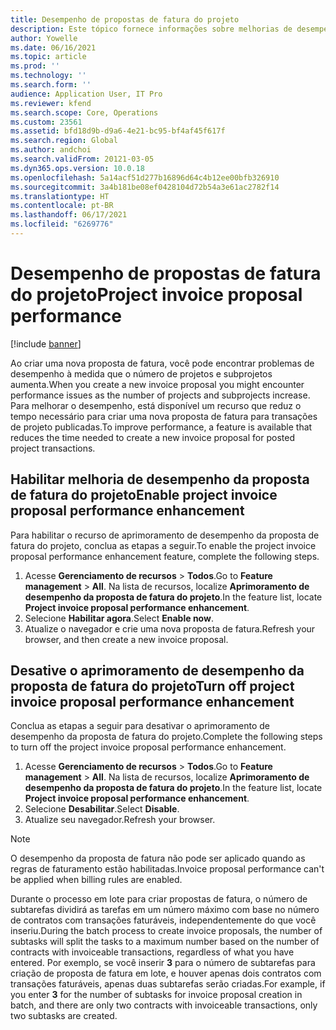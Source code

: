 ```yaml
---
title: Desempenho de propostas de fatura do projeto
description: Este tópico fornece informações sobre melhorias de desempenho para propostas de fatura do projeto.
author: Yowelle
ms.date: 06/16/2021
ms.topic: article
ms.prod: ''
ms.technology: ''
ms.search.form: ''
audience: Application User, IT Pro
ms.reviewer: kfend
ms.search.scope: Core, Operations
ms.custom: 23561
ms.assetid: bfd18d9b-d9a6-4e21-bc95-bf4af45f617f
ms.search.region: Global
ms.author: andchoi
ms.search.validFrom: 20121-03-05
ms.dyn365.ops.version: 10.0.18
ms.openlocfilehash: 5a14acf51d277b16896d64c4b12ee00bfb326910
ms.sourcegitcommit: 3a4b181be08ef0428104d72b54a3e61ac2782f14
ms.translationtype: HT
ms.contentlocale: pt-BR
ms.lasthandoff: 06/17/2021
ms.locfileid: "6269776"
---
```

# <a name="project-invoice-proposal-performance"></a><span data-ttu-id="17075-103">Desempenho de propostas de fatura do projeto</span><span class="sxs-lookup"><span data-stu-id="17075-103">Project invoice proposal performance</span></span>

[!include [banner](../includes/banner.md)]

<span data-ttu-id="17075-104">Ao criar uma nova proposta de fatura, você pode encontrar problemas de desempenho à medida que o número de projetos e subprojetos aumenta.</span><span class="sxs-lookup"><span data-stu-id="17075-104">When you create a new invoice proposal you might encounter performance issues as the number of projects and subprojects increase.</span></span> <span data-ttu-id="17075-105">Para melhorar o desempenho, está disponível um recurso que reduz o tempo necessário para criar uma nova proposta de fatura para transações de projeto publicadas.</span><span class="sxs-lookup"><span data-stu-id="17075-105">To improve performance, a feature is available that reduces the time needed to create a new invoice proposal for posted project transactions.</span></span>

## <a name="enable-project-invoice-proposal-performance-enhancement"></a><span data-ttu-id="17075-106">Habilitar melhoria de desempenho da proposta de fatura do projeto</span><span class="sxs-lookup"><span data-stu-id="17075-106">Enable project invoice proposal performance enhancement</span></span>
<span data-ttu-id="17075-107">Para habilitar o recurso de aprimoramento de desempenho da proposta de fatura do projeto, conclua as etapas a seguir.</span><span class="sxs-lookup"><span data-stu-id="17075-107">To enable the project invoice proposal performance enhancement feature, complete the following steps.</span></span>

1.  <span data-ttu-id="17075-108">Acesse **Gerenciamento de recursos** > **Todos**.</span><span class="sxs-lookup"><span data-stu-id="17075-108">Go to **Feature management** > **All**.</span></span> <span data-ttu-id="17075-109">Na lista de recursos, localize **Aprimoramento de desempenho da proposta de fatura do projeto**.</span><span class="sxs-lookup"><span data-stu-id="17075-109">In the feature list, locate **Project invoice proposal performance enhancement**.</span></span>
2.  <span data-ttu-id="17075-110">Selecione **Habilitar agora**.</span><span class="sxs-lookup"><span data-stu-id="17075-110">Select **Enable now**.</span></span>
3.  <span data-ttu-id="17075-111">Atualize o navegador e crie uma nova proposta de fatura.</span><span class="sxs-lookup"><span data-stu-id="17075-111">Refresh your browser, and then create a new invoice proposal.</span></span>

## <a name="turn-off-project-invoice-proposal-performance-enhancement"></a><span data-ttu-id="17075-112">Desative o aprimoramento de desempenho da proposta de fatura do projeto</span><span class="sxs-lookup"><span data-stu-id="17075-112">Turn off project invoice proposal performance enhancement</span></span>
<span data-ttu-id="17075-113">Conclua as etapas a seguir para desativar o aprimoramento de desempenho da proposta de fatura do projeto.</span><span class="sxs-lookup"><span data-stu-id="17075-113">Complete the following steps to turn off the project invoice proposal performance enhancement.</span></span>

1.  <span data-ttu-id="17075-114">Acesse **Gerenciamento de recursos** > **Todos**.</span><span class="sxs-lookup"><span data-stu-id="17075-114">Go to **Feature management** > **All**.</span></span> <span data-ttu-id="17075-115">Na lista de recursos, localize **Aprimoramento de desempenho da proposta de fatura do projeto**.</span><span class="sxs-lookup"><span data-stu-id="17075-115">In the feature list, locate **Project invoice proposal performance enhancement**.</span></span>
2.  <span data-ttu-id="17075-116">Selecione **Desabilitar**.</span><span class="sxs-lookup"><span data-stu-id="17075-116">Select **Disable**.</span></span>
3.  <span data-ttu-id="17075-117">Atualize seu navegador.</span><span class="sxs-lookup"><span data-stu-id="17075-117">Refresh your browser.</span></span>

> [!NOTE]
> <span data-ttu-id="17075-118">O desempenho da proposta de fatura não pode ser aplicado quando as regras de faturamento estão habilitadas.</span><span class="sxs-lookup"><span data-stu-id="17075-118">Invoice proposal performance can't be applied when billing rules are enabled.</span></span>
> 
> <span data-ttu-id="17075-119">Durante o processo em lote para criar propostas de fatura, o número de subtarefas dividirá as tarefas em um número máximo com base no número de contratos com transações faturáveis, independentemente do que você inseriu.</span><span class="sxs-lookup"><span data-stu-id="17075-119">During the batch process to create invoice proposals, the number of subtasks will split the tasks to a maximum number based on the number of contracts with invoiceable transactions, regardless of what you have entered.</span></span> <span data-ttu-id="17075-120">Por exemplo, se você inserir **3** para o número de subtarefas para criação de proposta de fatura em lote, e houver apenas dois contratos com transações faturáveis, apenas duas subtarefas serão criadas.</span><span class="sxs-lookup"><span data-stu-id="17075-120">For example, if you enter **3** for the number of subtasks for invoice proposal creation in batch, and there are only two contracts with invoiceable transactions, only two subtasks are created.</span></span>
